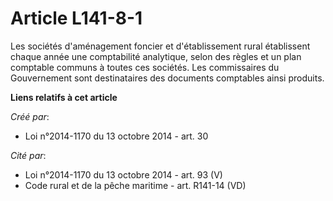 # Article L141-8-1

Les sociétés d'aménagement foncier et d'établissement rural établissent chaque année une comptabilité analytique, selon des
règles et un plan comptable communs à toutes ces sociétés. Les commissaires du Gouvernement sont destinataires des documents
comptables ainsi produits.

**Liens relatifs à cet article**

_Créé par_:

  - Loi n°2014-1170 du 13 octobre 2014 - art. 30

_Cité par_:

  - Loi n°2014-1170 du 13 octobre 2014 - art. 93 (V)
  - Code rural et de la pêche maritime - art. R141-14 (VD)
